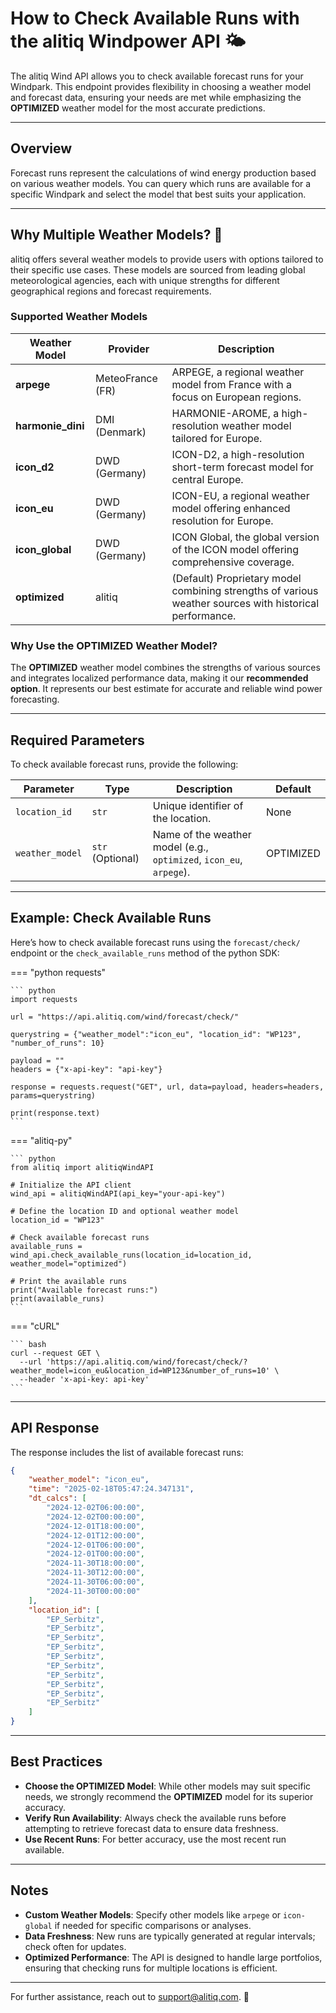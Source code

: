# How to Check Available Runs with the alitiq Windpower API 🌤️  

The alitiq Wind API allows you to check available forecast runs for your Windpark. This endpoint provides flexibility in choosing a weather model and forecast data, ensuring your needs are met while emphasizing the **OPTIMIZED** weather model for the most accurate predictions.  

---

## Overview  

Forecast runs represent the calculations of wind energy production based on various weather models. You can query which runs are available for a specific Windpark and select the model that best suits your application.  

---

## Why Multiple Weather Models? 🤔  

alitiq offers several weather models to provide users with options tailored to their specific use cases. These models are sourced from leading global meteorological agencies, each with unique strengths for different geographical regions and forecast requirements.  

### Supported Weather Models  

| **Weather Model**       | **Provider**        | **Description**                                                                                         |  
|-------------------------|---------------------|---------------------------------------------------------------------------------------------------------|  
| **arpege**              | MeteoFrance (FR)   | ARPEGE, a regional weather model from France with a focus on European regions.                          |  
| **harmonie_dini**       | DMI (Denmark)      | HARMONIE-AROME, a high-resolution weather model tailored for Europe.                           |  
| **icon_d2**             | DWD (Germany)      | ICON-D2, a high-resolution short-term forecast model for central Europe.                                |  
| **icon_eu**             | DWD (Germany)      | ICON-EU, a regional weather model offering enhanced resolution for Europe.                              |  
| **icon_global**         | DWD (Germany)      | ICON Global, the global version of the ICON model offering comprehensive coverage.                      |  
| **optimized**           | alitiq             | (Default) Proprietary model combining strengths of various weather sources with historical performance. |  

### Why Use the OPTIMIZED Weather Model?  
The **OPTIMIZED** weather model combines the strengths of various sources and integrates localized performance data, making it our **recommended option**. It represents our best estimate for accurate and reliable wind power forecasting.  

---

## Required Parameters  

To check available forecast runs, provide the following:  

| **Parameter**   | **Type**           | **Description**                                                     | **Default** |  
|------------------|--------------------|---------------------------------------------------------------------|-------------|  
| `location_id`    | `str`             | Unique identifier of the location.                                  | None        |  
| `weather_model`  | `str` (Optional)  | Name of the weather model (e.g., `optimized`, `icon_eu`, `arpege`). | OPTIMIZED   |  

---

## Example: Check Available Runs  

Here’s how to check available forecast runs using the `forecast/check/` endpoint or the `check_available_runs` method of the python SDK:

=== "python requests"

    ``` python
    import requests
    
    url = "https://api.alitiq.com/wind/forecast/check/"
    
    querystring = {"weather_model":"icon_eu", "location_id": "WP123", "number_of_runs": 10}
    
    payload = ""
    headers = {"x-api-key": "api-key"}
    
    response = requests.request("GET", url, data=payload, headers=headers, params=querystring)
    
    print(response.text)
    ```

=== "alitiq-py"

    ``` python
    from alitiq import alitiqWindAPI
    
    # Initialize the API client
    wind_api = alitiqWindAPI(api_key="your-api-key")
    
    # Define the location ID and optional weather model
    location_id = "WP123"
    
    # Check available forecast runs
    available_runs = wind_api.check_available_runs(location_id=location_id, weather_model="optimized")
    
    # Print the available runs
    print("Available forecast runs:")
    print(available_runs)
    ```

=== "cURL"

    ``` bash
    curl --request GET \
      --url 'https://api.alitiq.com/wind/forecast/check/?weather_model=icon_eu&location_id=WP123&number_of_runs=10' \
      --header 'x-api-key: api-key'
    ``` 



---

## API Response  

The response includes the list of available forecast runs:  

```json
{
	"weather_model": "icon_eu",
	"time": "2025-02-18T05:47:24.347131",
	"dt_calcs": [
		"2024-12-02T06:00:00",
		"2024-12-02T00:00:00",
		"2024-12-01T18:00:00",
		"2024-12-01T12:00:00",
		"2024-12-01T06:00:00",
		"2024-12-01T00:00:00",
		"2024-11-30T18:00:00",
		"2024-11-30T12:00:00",
		"2024-11-30T06:00:00",
		"2024-11-30T00:00:00"
	],
	"location_id": [
		"EP_Serbitz",
		"EP_Serbitz",
		"EP_Serbitz",
		"EP_Serbitz",
		"EP_Serbitz",
		"EP_Serbitz",
		"EP_Serbitz",
		"EP_Serbitz",
		"EP_Serbitz",
		"EP_Serbitz"
	]
} 
```  

---

## Best Practices  

- **Choose the OPTIMIZED Model**: While other models may suit specific needs, we strongly recommend the **OPTIMIZED** model for its superior accuracy.  
- **Verify Run Availability**: Always check the available runs before attempting to retrieve forecast data to ensure data freshness.  
- **Use Recent Runs**: For better accuracy, use the most recent run available.  

---

## Notes  

- **Custom Weather Models**: Specify other models like `arpege` or `icon-global` if needed for specific comparisons or analyses.  
- **Data Freshness**: New runs are typically generated at regular intervals; check often for updates.  
- **Optimized Performance**: The API is designed to handle large portfolios, ensuring that checking runs for multiple locations is efficient.  

---

For further assistance, reach out to [support@alitiq.com](mailto:support@alitiq.com). 🌟  